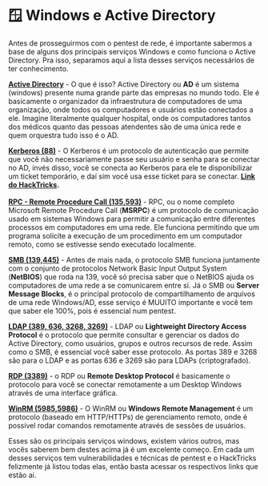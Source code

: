 # 🪟 Windows e Active Directory

Antes de prosseguirmos com o pentest de rede, é importante sabermos a base de alguns dos principais serviços Windows e como funciona o Active Directory. Pra isso, separamos aqui a lista desses serviços necessários de ter conhecimento.



[**Active Directory**](https://book.hacktricks.xyz/windows-hardening/active-directory-methodology) - O que é isso? Active Directory ou **AD** é um sistema (windows) presente numa grande parte das empresas no mundo todo. Ele é basicamente o organizador da infraestrutura de computadores de uma organização, onde todos os computadores e usuários estão conectados a ele. Imagine literalmente qualquer hospital, onde os computadores tantos dos médicos quanto das pessoas atendentes são de uma única rede e quem orquestra tudo isso é o AD.

[**Kerberos (88)**](https://www.gta.ufrj.br/grad/07\_1/kerberos/) - O Kerberos é um protocolo de autenticação que permite que você não necessariamente passe seu usuário e senha para se conectar no AD, invés disso, você se conecta ao Kerberos para ele te disponibilizar um ticket temporário, e daí sim você usa esse ticket para se conectar. [**Link do HackTricks**](https://book.hacktricks.xyz/network-services-pentesting/pentesting-kerberos-88)**.**\
\
[**RPC - Remote Procedure Call (135,593)**](https://book.hacktricks.xyz/network-services-pentesting/135-pentesting-msrpc) - RPC, ou o nome completo Microsoft Remote Procedure Call (**MSRPC**) é um protocolo de comunicação usado em sistemas Windows para permitir a comunicação entre diferentes processos em computadores em uma rede. Ele funciona permitindo que um programa solicite a execução de um procedimento em um computador remoto, como se estivesse sendo executado localmente.

[**SMB (139,445)**](https://book.hacktricks.xyz/network-services-pentesting/pentesting-smb) - Antes de mais nada, o protocolo SMB funciona juntamente com o conjunto de protocolos Network Basic Input Output System (**NetBIOS**) que roda na 139, você só precisa saber que o NetBIOS ajuda os computadores de uma rede a se comunicarem entre si. Já o SMB ou **Server Message Blocks**, é o principal protocolo de compartilhamento de arquivos de uma rede Windows/AD, esse serviço é MUUITO importante e você tem que saber ele 100%, pois é essencial num pentest.

[**LDAP (389, 636, 3268, 3269)**](https://book.hacktricks.xyz/network-services-pentesting/pentesting-ldap) - LDAP ou **Lightweight Directory Access Protocol** é o protocolo que permite consultar e gerenciar os dados do Active Directory, como usuários, grupos e outros recursos de rede. Assim como o SMB, é essencial você saber esse protocolo. As portas 389 e 3268 são para o LDAP e as portas 636 e 3269 são para LDAPs (criptografado).

[**RDP (3389)**](https://book.hacktricks.xyz/network-services-pentesting/pentesting-rdp) - o RDP ou **Remote Desktop Protocol** é basicamente o protocolo para você se conectar remotamente a um Desktop Windows através de uma interface gráfica.

[**WinRM (5985,5986)**](https://book.hacktricks.xyz/network-services-pentesting/5985-5986-pentesting-winrm) - O WinRM ou **Windows Remote Management** é um protocolo (baseado em HTTP/HTTPs) de gerenciamento remoto, onde é possível rodar comandos remotamente através de sessões de usuários.

Esses são os principais serviços windows, existem vários outros, mas vocês saberem bem destes acima já é um excelente começo. Em cada um desses serviços tem vulnerabilidades e técnicas de pentest e o HackTricks felizmente já listou todas elas, então basta acessar os respectivos links que estão ai.
